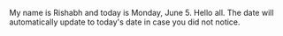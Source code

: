 My name is Rishabh and today is Monday, June 5. Hello all. The date will automatically update to today's date in case you did not notice.
